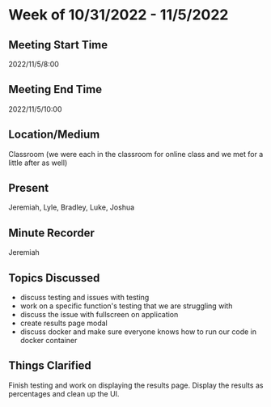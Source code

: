 # Week of 10/31/2022 - 11/5/2022

## Meeting Start Time

2022/11/5/8:00

## Meeting End Time

2022/11/5/10:00

## Location/Medium

Classroom (we were each in the classroom for online class and we met for a little after as well)

## Present

Jeremiah, Lyle, Bradley, Luke, Joshua

## Minute Recorder

Jeremiah

## Topics Discussed
- discuss testing and issues with testing
- work on a specific function's testing that we are struggling with
- discuss the issue with fullscreen on application
- create results page modal
- discuss docker and make sure everyone knows how to run our code in docker container

## Things Clarified
Finish testing and work on displaying the results page. Display the results as percentages and clean up the UI.